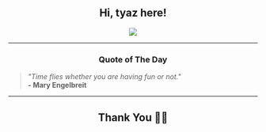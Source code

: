 <h2 align="center"> Hi, tyaz here!</h2>

<p align="center">
<a href="https://github.com/tyazx" alt="github streak"><img src="https://dvst-streak.herokuapp.com/?user=tyazx&theme=tokyonight&fire=DD472C"></a>
</p>

<hr>
<h3 align="center">Quote of The Day</h3>
<p align="center">
<blockquote>
<i>"Time flies whether you are having fun or not."</i>
<br>
<b>- Mary Engelbreit</b>
</blockquote>
</p>


<hr>
<h2 align="center">Thank You 🙏🏼</h2>
